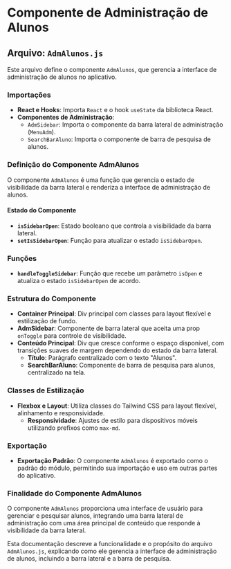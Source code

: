 # Componente de Administração de Alunos

## Arquivo: `AdmAlunos.js`

Este arquivo define o componente `AdmAlunos`, que gerencia a interface de administração de alunos no aplicativo.

### Importações

- **React e Hooks**: Importa `React` e o hook `useState` da biblioteca React.
- **Componentes de Administração**:
  - `AdmSidebar`: Importa o componente da barra lateral de administração (`MenuAdm`).
  - `SearchBarAluno`: Importa o componente de barra de pesquisa de alunos.

### Definição do Componente AdmAlunos

O componente `AdmAlunos` é uma função que gerencia o estado de visibilidade da barra lateral e renderiza a interface de administração de alunos.

#### Estado do Componente

- **`isSidebarOpen`**: Estado booleano que controla a visibilidade da barra lateral.
- **`setIsSidebarOpen`**: Função para atualizar o estado `isSidebarOpen`.

### Funções

- **`handleToggleSidebar`**: Função que recebe um parâmetro `isOpen` e atualiza o estado `isSidebarOpen` de acordo.

### Estrutura do Componente

- **Container Principal**: Div principal com classes para layout flexível e estilização de fundo.
- **AdmSidebar**: Componente de barra lateral que aceita uma prop `onToggle` para controle de visibilidade.
- **Conteúdo Principal**: Div que cresce conforme o espaço disponível, com transições suaves de margem dependendo do estado da barra lateral.
  - **Título**: Parágrafo centralizado com o texto "Alunos".
  - **SearchBarAluno**: Componente de barra de pesquisa para alunos, centralizado na tela.

### Classes de Estilização

- **Flexbox e Layout**: Utiliza classes do Tailwind CSS para layout flexível, alinhamento e responsividade.
  - **Responsividade**: Ajustes de estilo para dispositivos móveis utilizando prefixos como `max-md`.

### Exportação

- **Exportação Padrão**: O componente `AdmAlunos` é exportado como o padrão do módulo, permitindo sua importação e uso em outras partes do aplicativo.

### Finalidade do Componente AdmAlunos

O componente `AdmAlunos` proporciona uma interface de usuário para gerenciar e pesquisar alunos, integrando uma barra lateral de administração com uma área principal de conteúdo que responde à visibilidade da barra lateral.

Esta documentação descreve a funcionalidade e o propósito do arquivo `AdmAlunos.js`, explicando como ele gerencia a interface de administração de alunos, incluindo a barra lateral e a barra de pesquisa.
